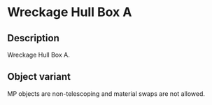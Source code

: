 # Wreckage Hull Box A

## Description

Wreckage Hull Box A.

## Object variant

MP objects are non-telescoping and material swaps are not allowed.
